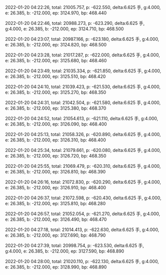2022-01-20 04:22:26, total: 21005.757, p: -622.550, delta:6.625 手, g:4.000, e: 26.385, b: -212.000, ep: 3124.970, bp: 468.440

2022-01-20 04:22:46, total: 20988.273, p: -623.290, delta:6.625 手, g:4.000, e: 26.385, b: -212.000, ep: 3124.710, bp: 468.500

2022-01-20 04:23:07, total: 20987.166, p: -623.180, delta:6.625 手, g:4.000, e: 26.385, b: -212.000, ep: 3124.820, bp: 468.500

2022-01-20 04:23:28, total: 21017.287, p: -622.000, delta:6.625 手, g:4.000, e: 26.385, b: -212.000, ep: 3125.680, bp: 468.460

2022-01-20 04:23:49, total: 21035.334, p: -621.850, delta:6.625 手, g:4.000, e: 26.385, b: -212.000, ep: 3125.510, bp: 468.420

2022-01-20 04:24:10, total: 21039.423, p: -621.530, delta:6.625 手, g:4.000, e: 26.385, b: -212.000, ep: 3125.270, bp: 468.350

2022-01-20 04:24:31, total: 21042.504, p: -621.580, delta:6.625 手, g:4.000, e: 26.385, b: -212.000, ep: 3125.380, bp: 468.370

2022-01-20 04:24:52, total: 21054.613, p: -621.110, delta:6.625 手, g:4.000, e: 26.385, b: -212.000, ep: 3126.090, bp: 468.400

2022-01-20 04:25:13, total: 21058.326, p: -620.890, delta:6.625 手, g:4.000, e: 26.385, b: -212.000, ep: 3126.310, bp: 468.400

2022-01-20 04:25:34, total: 21079.661, p: -620.080, delta:6.625 手, g:4.000, e: 26.385, b: -212.000, ep: 3126.720, bp: 468.350

2022-01-20 04:25:55, total: 21069.479, p: -620.310, delta:6.625 手, g:4.000, e: 26.385, b: -212.000, ep: 3126.810, bp: 468.390

2022-01-20 04:26:16, total: 21072.830, p: -620.290, delta:6.625 手, g:4.000, e: 26.385, b: -212.000, ep: 3126.910, bp: 468.400

2022-01-20 04:26:37, total: 21072.598, p: -620.430, delta:6.625 手, g:4.000, e: 26.385, b: -212.000, ep: 3125.810, bp: 468.280

2022-01-20 04:26:57, total: 21052.054, p: -621.270, delta:6.625 手, g:4.000, e: 26.385, b: -212.000, ep: 3126.490, bp: 468.470

2022-01-20 04:27:18, total: 21014.413, p: -622.630, delta:6.625 手, g:4.000, e: 26.385, b: -212.000, ep: 3127.690, bp: 468.790

2022-01-20 04:27:39, total: 20998.754, p: -623.530, delta:6.625 手, g:4.000, e: 26.385, b: -212.000, ep: 3127.590, bp: 468.890

2022-01-20 04:28:00, total: 21020.110, p: -622.130, delta:6.625 手, g:4.000, e: 26.385, b: -212.000, ep: 3128.990, bp: 468.890